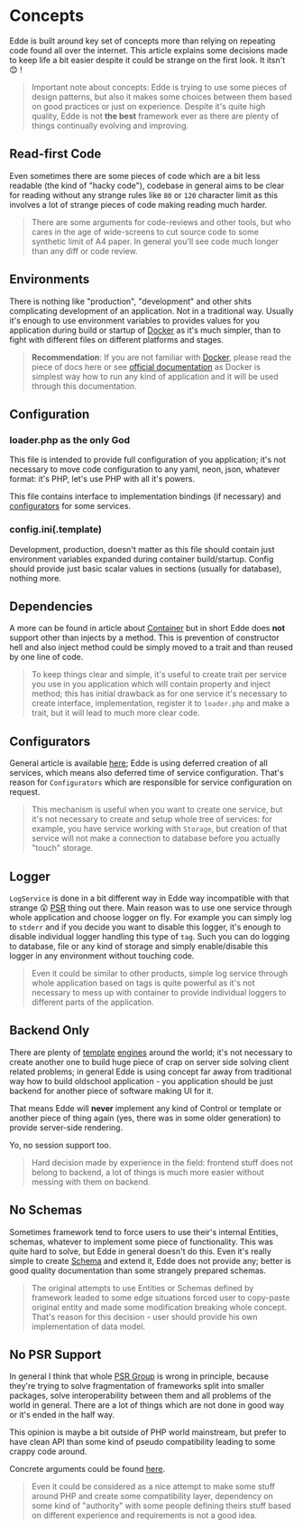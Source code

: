 # Concepts

Edde is built around key set of concepts more than relying on repeating code found all over the internet.
This article explains some decisions made to keep life a bit easier despite it could be strange on the first
look. It itsn't :blush: !

> Important note about concepts: Edde is trying to use some pieces of design patterns, but also it makes some
choices between them based on good practices or just on experience. Despite it's quite high quality, Edde is
not **the best** framework ever as there are plenty of things continually evolving and improving.

## Read-first Code

Even sometimes there are some pieces of code which are a bit less readable (the kind of "hacky code"), codebase in
general aims to be clear for reading without any strange rules like `80` or `120` character limit as this involves
a lot of strange pieces of code making reading much harder.

> There are some arguments for code-reviews and other tools, but who cares in the age of wide-screens to cut source
code to some synthetic limit of A4 paper. In general you'll see code much longer than any diff or code review.

## Environments

There is nothing like "production", "development" and other shits complicating development of an application. Not
in a traditional way. Usually it's enough to use environment variables to provides values for you application during
build or startup of [Docker](/docker) as it's much simpler, than to fight with different files on different platforms and 
stages.

> **Recommendation**: If you are not familiar with [Docker](/docker), please read the piece of docs here or see
[official documentation](https://docs.docker.com/) as Docker is simplest way how to run any kind of application and
it will be used through this documentation. 

## Configuration

### loader.php as the only God

This file is intended to provide full configuration of you application; it's not necessary to move code configuration
to any yaml, neon, json, whatever format: it's PHP, let's use PHP with all it's powers. 

This file contains interface to implementation bindings (if necessary) and [configurators](/edde/configurators) for some services.

### config.ini(.template)

Development, production, doesn't matter as this file should contain just environment variables expanded during 
container build/startup. Config should provide just basic scalar values in sections (usually for database), nothing more. 

## Dependencies

A more can be found in article about [Container](/edde/container) but in short Edde does **not** support other
than injects by a method. This is prevention of constructor hell and also inject method could be simply moved
to a trait and than reused by one line of code.

> To keep things clear and simple, it's useful to create trait per service you use in you application which will contain
property and inject method; this has initial drawback as for one service it's necessary to create interface, implementation,
register it to `loader.php` and make a trait, but it will lead to much more clear code.

## Configurators

General article is available [here](/edde/configurators); Edde is using deferred creation of all services, which means also
deferred time of service configuration. That's reason for `Configurators` which are responsible for service configuration
on request.

> This mechanism is useful when you want to create one service, but it's not necessary to create and setup whole tree of
services: for example, you have service working with `Storage`, but creation of that service will not make a connection to
database before you actually "touch" storage. 

## Logger

`LogService` is done in a bit different way in Edde way incompatible with that strange :astonished: [PSR](https://github.com/php-fig/log)
thing out there. Main reason was to use one service through whole application and choose logger on fly. For example you can simply log to
`stderr` and if you decide you want to disable this logger, it's enough to disable individual logger handling this type of `tag`. Such you
can do logging to database, file or any kind of storage and simply enable/disable this logger in any environment without touching
code. 

> Even it could be similar to other products, simple log service through whole application based on tags is quite powerful
as it's not necessary to mess up with container to provide individual loggers to different parts of the application.

## Backend Only

There are plenty of [template](https://twig.symfony.com/) [engines](https://latte.nette.org/en/) around the world; it's not
necessary to create another one to build huge piece of crap on server side solving client related problems; in general
Edde is using concept far away from traditional way how to build oldschool application - you application should be just backend
for another piece of software making UI for it.

That means Edde will **never** implement any kind of Control or template or another piece of thing again (yes, there was in some older
generation) to provide server-side rendering.

Yo, no session support too.

> Hard decision made by experience in the field: frontend stuff does not belong to backend, a lot of things is much more easier
without messing with them on backend.

## No Schemas

Sometimes framework tend to force users to use their's internal Entities, schemas, whatever to implement some piece of functionality.
This was quite hard to solve, but Edde in general doesn't do this. Even it's really simple to create [Schema](/edde/schema) and extend it,
Edde does not provide any; better is good quality documentation than some strangely prepared schemas.  

> The original attempts to use Entities or Schemas defined by framework leaded to some edge situations forced user to copy-paste
original entity and made some modification breaking whole concept. That's reason for this decision - user should provide his own
implementation of data model. 

## No PSR Support

In general I think that whole [PSR Group](https://www.php-fig.org/psr/) is wrong in principle, because they're trying to solve
fragmentation of frameworks split into smaller packages, solve interoperability between them and all problems of the world in
general. There are a lot of things which are not done in good way or it's ended in the half way.

This opinion is maybe a bit outside of PHP world mainstream, but prefer to have clean API than some kind of pseudo compatibility
leading to some crappy code around.  

Concrete arguments could be found [here](/psr).

> Even it could be considered as a nice attempt to make some stuff around PHP and create some compatibility layer, dependency on
some kind of "authority" with some people defining theirs stuff based on different experience and requirements is not a good idea.
